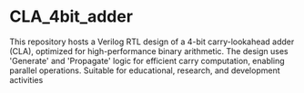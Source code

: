 # CLA_4bit_adder
This repository hosts a Verilog RTL design of a 4-bit carry-lookahead adder (CLA), optimized for high-performance binary arithmetic. The design uses 'Generate' and 'Propagate' logic for efficient carry computation, enabling parallel operations. Suitable for educational, research, and development activities
